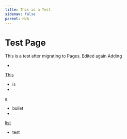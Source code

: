 ```yaml
---
title: This is a Test
sidenav: false
parent: N/A
---
```

# T﻿est Page

T﻿his is a test after migrating to Pages. Edited again Adding

- 
[This](../images/account-settings-_-tts-slack.pdf)

- is
- 
[a](../images/end-user-feedback-executive-summary_20211108.pdf)

- bullet
- 
[list](../images/q4-fy2023-fehrm-interoperability-progress-report_final_508ed.pdf)

- test




